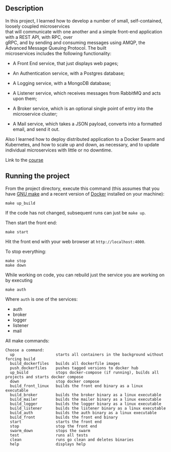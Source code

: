 
## Description
In this project, I learned how to develop a number of small, self-contained, loosely coupled microservices  
that will communicate with one another and a simple front-end application with a REST API, with RPC, over  
gRPC, and by sending and consuming messages using AMQP, the Advanced Message Queuing Protocol. The built  
microservices includes the following functionality:

* A Front End service, that just displays web pages;

* An Authentication service, with a Postgres database;

* A Logging service, with a MongoDB database;

* A Listener service, which receives messages from RabbitMQ and acts upon them;

* A Broker service, which is an optional single point of entry into the microservice cluster;

* A Mail service, which takes a JSON payload, converts into a formatted email, and send it out.

Also I learned how to deploy distributed application to a Docker Swarm and Kubernetes, and how to scale up and down, as necessary, and to update individual microservices with little or no downtime.

Link to the [course](https://www.udemy.com/course/working-with-microservices-in-go/)


## Running the project

From the project directory, execute this command (this assumes that you have 
[GNU make](https://www.gnu.org/software/make/) and a recent version
of [Docker](https://www.docker.com/products/docker-desktop) installed on your machine):

~~~
make up_build 
~~~

If the code has not changed, subsequent runs can just be `make up`.

Then start the front end:

~~~
make start
~~~

Hit the front end with your web browser at `http://localhost:4000`.

To stop everything:

~~~
make stop
make down
~~~

While working on code, you can rebuild just the service you are working on by
executing

`make auth`

Where `auth` is one of the services:

- auth
- broker
- logger
- listener
- mail

All make commands:

~~~
Choose a command:
  up                  starts all containers in the background without forcing build
  build_dockerfiles   builds all dockerfile images
  push_dockerfiles    pushes tagged versions to docker hub
  up_build            stops docker-compose (if running), builds all projects and starts docker compose
  down                stop docker compose
  build_front_linux   builds the front end binary as a linux executable
  build_broker        builds the broker binary as a linux executable
  build_mailer        builds the mailer binary as a linux executable
  build_logger        builds the logger binary as a linux executable
  build_listener      builds the listener binary as a linux executable
  build_auth          builds the auth binary as a linux executable
  build_front         builds the front end binary
  start               starts the front end
  stop                stop the front end
  swarm_down          stops the swarm
  test                runs all tests
  clean               runs go clean and deletes binaries
  help                displays help
~~~